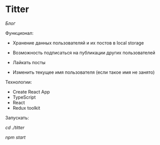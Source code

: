 # Titter

_Блог_

Функционал:

- Хранение данных пользователяй и их постов в local storage

- Возможность подписаться на публикации других пользователей

- Лайкать посты

- Изменить текущее имя пользователя (если такое имя не занято)

Технологии:

- Create React App
- TypeScript
- React
- Redux toolkit

Запускать:

_cd ./titter_

_npm start_
